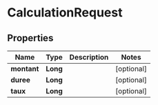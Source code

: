 
# CalculationRequest

## Properties
Name | Type | Description | Notes
------------ | ------------- | ------------- | -------------
**montant** | **Long** |  |  [optional]
**duree** | **Long** |  |  [optional]
**taux** | **Long** |  |  [optional]



